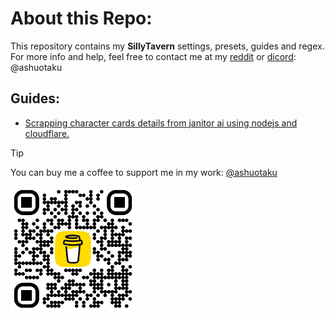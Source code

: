 # About this Repo:
This repository contains my **SillyTavern** settings, presets, guides and regex.
For more info and help, feel free to contact me at my [reddit](https://www.reddit.com/user/ashuotaku/) or [dicord](https://discord.com/users/1069149872483225630): @ashuotaku

## Guides:
- [Scrapping character cards details from janitor ai using nodejs and cloudflare.](Guides/JanitorAI_Scrapper.md)

> [!TIP]
> You can buy me a coffee to support me in my work: [@ashuotaku](https://www.buymeacoffee.com/ashuotaku)
>
> <a href='https://www.buymeacoffee.com/ashuotaku'><img src='Images/buymeacoffee.png' width='200'></a>